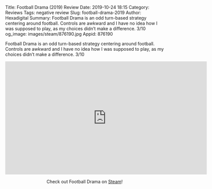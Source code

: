 Title: Football Drama (2019) Review
Date: 2019-10-24 18:15
Category: Reviews
Tags: negative review
Slug: football-drama-2019
Author: Hexadigital
Summary: Football Drama is an odd turn-based strategy centering around football. Controls are awkward and I have no idea how I was supposed to play, as my choices didn’t make a difference. 3/10
og_image: images/steam/876190.jpg
Appid: 876190

Football Drama is an odd turn-based strategy centering around football. Controls are awkward and I have no idea how I was supposed to play, as my choices didn’t make a difference. 3/10

<center><iframe src="https://www.youtube.com/embed/TgyIkAgHbnQ?feature=oembed" allow="accelerometer; autoplay; encrypted-media; gyroscope; picture-in-picture" width="640" height="360" frameborder="0"></iframe>

Check out Football Drama on [Steam](https://store.steampowered.com/app/876190/?curator_clanid=34633900)!</center>
